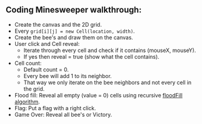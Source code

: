 ## Coding Minesweeper walkthrough:

* Create the canvas and the 2D grid.
* Every ```grid[i][j] = new Cell(location, width)```.
* Create the bee's and draw them on the canvas.
* User click and Cell reveal:
  * Iterate through every cell and check if it contains (mouseX, mouseY).
  * If yes then reveal = true (show what the cell contains).
* Cell count:
  * Default count = 0.
  * Every bee will add 1 to its neighbor.
  * That way we only iterate on the bee neighbors and not every cell in the grid.
* Flood fill: Reveal all empty (value = 0) cells using recursive [floodFill algorithm](https://en.wikipedia.org/wiki/Flood_fill).
* Flag: Put a flag with a right click.
* Game Over: Reveal all bee's or Victory.
